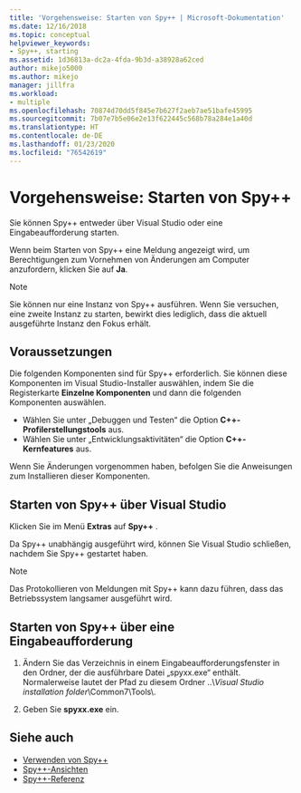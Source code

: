 ```yaml
---
title: 'Vorgehensweise: Starten von Spy++ | Microsoft-Dokumentation'
ms.date: 12/16/2018
ms.topic: conceptual
helpviewer_keywords:
- Spy++, starting
ms.assetid: 1d36813a-dc2a-4fda-9b3d-a38928a62ced
author: mikejo5000
ms.author: mikejo
manager: jillfra
ms.workload:
- multiple
ms.openlocfilehash: 70874d70dd5f845e7b627f2aeb7ae51bafe45995
ms.sourcegitcommit: 7b07e7b5e06e2e13f622445c568b78a284e1a40d
ms.translationtype: HT
ms.contentlocale: de-DE
ms.lasthandoff: 01/23/2020
ms.locfileid: "76542619"
---
```

# <a name="how-to-start-spy"></a>Vorgehensweise: Starten von Spy++

Sie können Spy++ entweder über Visual Studio oder eine Eingabeaufforderung starten.

 Wenn beim Starten von Spy++ eine Meldung angezeigt wird, um Berechtigungen zum Vornehmen von Änderungen am Computer anzufordern, klicken Sie auf **Ja**.

> [!NOTE]
> Sie können nur eine Instanz von Spy++ ausführen. Wenn Sie versuchen, eine zweite Instanz zu starten, bewirkt dies lediglich, dass die aktuell ausgeführte Instanz den Fokus erhält.

## <a name="prerequisites"></a>Voraussetzungen

Die folgenden Komponenten sind für Spy++ erforderlich. Sie können diese Komponenten im Visual Studio-Installer auswählen, indem Sie die Registerkarte **Einzelne Komponenten** und dann die folgenden Komponenten auswählen.

* Wählen Sie unter „Debuggen und Testen“ die Option **C++-Profilerstellungstools** aus.
* Wählen Sie unter „Entwicklungsaktivitäten“ die Option **C++-Kernfeatures** aus.

Wenn Sie Änderungen vorgenommen haben, befolgen Sie die Anweisungen zum Installieren dieser Komponenten.

## <a name="start-spy-from-visual-studio"></a>Starten von Spy++ über Visual Studio

Klicken Sie im Menü **Extras** auf **Spy++** .

Da Spy++ unabhängig ausgeführt wird, können Sie Visual Studio schließen, nachdem Sie Spy++ gestartet haben.

> [!NOTE]
> Das Protokollieren von Meldungen mit Spy++ kann dazu führen, dass das Betriebssystem langsamer ausgeführt wird.

## <a name="start-spy-at-a-command-prompt"></a>Starten von Spy++ über eine Eingabeaufforderung

1. Ändern Sie das Verzeichnis in einem Eingabeaufforderungsfenster in den Ordner, der die ausführbare Datei „spyxx.exe“ enthält. Normalerweise lautet der Pfad zu diesem Ordner ..\\*Visual Studio installation folder*\Common7\Tools\\.

2. Geben Sie **spyxx.exe** ein.

## <a name="see-also"></a>Siehe auch
- [Verwenden von Spy++](../debugger/using-spy-increment.md)
- [Spy++-Ansichten](../debugger/spy-increment-views.md)
- [Spy++-Referenz](../debugger/spy-increment-reference.md)
